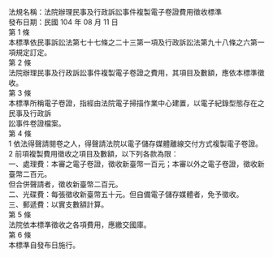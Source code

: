 法規名稱：法院辦理民事及行政訴訟事件複製電子卷證費用徵收標準  
發布日期：民國 104 年 08 月 11 日  
第 1 條  
本標準依民事訴訟法第七十七條之二十三第一項及行政訴訟法第九十八條之六第一項規定訂定。  
第 2 條  
法院辦理民事及行政訴訟事件複製電子卷證之費用，其項目及數額，應依本標準徵收。  
第 3 條  
本標準所稱電子卷證，指經由法院電子掃描作業中心建置，以電子紀錄型態存在之民事及行政訴  
訟事件卷證檔案。  
第 4 條  
1 依法得聲請閱卷之人，得聲請法院以電子儲存媒體離線交付方式複製電子卷證。  
2 前項複製費用徵收之項目及數額，以下列各款為限：  
一、處理費：本審之電子卷證，徵收新臺幣一百元；本審以外之電子卷證，徵收新臺幣二百元。  
但合併聲請者，徵收新臺幣二百元。  
二、光碟費：每張徵收新臺幣五十元。但自備電子儲存媒體者，免予徵收。  
三、郵遞費：以實支數額計算。  
第 5 條  
法院依本標準徵收之各項費用，應繳交國庫。  
第 6 條  
本標準自發布日施行。  


